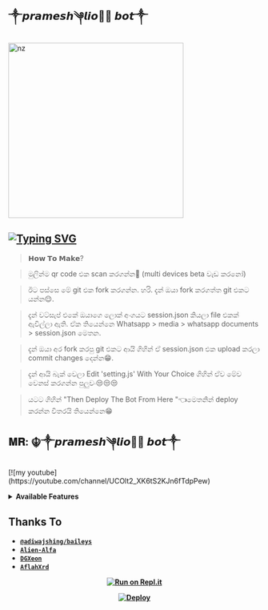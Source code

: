 ## ༒𝙥𝙧𝙖𝙢𝙚𝙨𝙝༆𝙡𝙞𝙤𝙣⃕ 𝙗𝙤𝙩༒ ##
<n/>
<img src="https://i.ibb.co/CMCNByx/Picsart-22-07-03-15-45-00-698.jpg" alt="nz" width="350"/> </p> 


## [![Typing SVG](https://readme-typing-svg.herokuapp.com?font=Rockstar-ExtraBold&color=F33A6A&lines=WELCOME+TO+PRAMESH+LION+BOT.;CREATED+BY+PRAMESH+NILAKSHAN;BEST+MULTIDEVICE+WA+BOT;THANKS+FOR+VISITING+MY+GIT❤️)](https://git.io/typing-svg)

> 𝗛𝗼𝘄 𝗧𝗼 𝗠𝗮𝗸𝗲?

> මුලින්ම qr code එක scan කරගන්න🥲 (multi devices beta වැඩ කරනෝ)

> ඊට පස්සෙ මේ git එක fork කරගන්න. හරි. දැන් ඔයා fork කරගත්ත git එකට යන්න😌. 

> දැන් වට්සැප් එකේ ඔයාගෙ ලොක් අංගයට session.json කියලා file එකක් ඇවිල්ලා ඇති. ඒක තියෙන්නෙ Whatsapp > media > whatsapp documents > session.json  මෙතන.

> දැන් ඔයා අර fork කරපු git එකට ආයි ගිහින් ඒ session.json එක upload කරලා commit changes දෙන්න😁.

> දැන් ආයි බැක් වෙලා Edit 'setting.js' With Your Choice ගිහින් ඒව මේව වෙනස් කරගන්න පුලුවං😒😒😒

> යටට ගිහින් "Then Deploy The Bot From Here "👈මෙතනින් deploy කරන්න විතරයි තියෙන්නෙ😁


## 𝐌𝐑: ☬༒𝙥𝙧𝙖𝙢𝙚𝙨𝙝༆𝙡𝙞𝙤𝙣⃕ 𝙗𝙤𝙩༒
<n/>
[![my youtube] (https://youtube.com/channel/UCOlt2_XK6tS2KJn6fTdpPew)
</div>




<b><details><summary>Available Features</summary><br>
	
| Features |  Availability |
| :------: |  :----------: |
|   Convert     |       ✅     |
|   Database     |       ✅     |
|   Owner     |       ✅    |
|   Islami     |       ✅     |
|   Downloader     |       ✅     |
|   Webzone     |       ✅[      |
|   Searching     |       ✅      |
|   Textpro     |       ✅      |
|   Ephoto     |       ✅     |
|   Anime Web     |       ✅      |
|   Stalker     |       ✅      |
|   Random Text     |       ✅     |
|   Random Image     |       ✅     |
|   Nekos Life     |       ✅      |
|   More Nsfw     |       ✅      |
|   Creator     |       ✅      |

</details>

## Thanks To
* [`@adiwajshing/baileys`](https://github.com/adiwajshing/baileys)
* [`Alien-Alfa`](https://github.com/Alien-Alfa)
* [`DGXeon`](https://github.com/DGXeon)
* [`AflahXrd`](https://github.com/nexusNw)
	
	
<div align="center">
	
[![Run on Repl.it](https://repl.it/badge/github/quiec/whatsAlfa)](https://replit.com/@PrameshNilaksh1/PRAMESH-LION-BOT?v=1)

[![Deploy](https://www.herokucdn.com/deploy/button.svg)](https://heroku.com/deploy)
</div>

